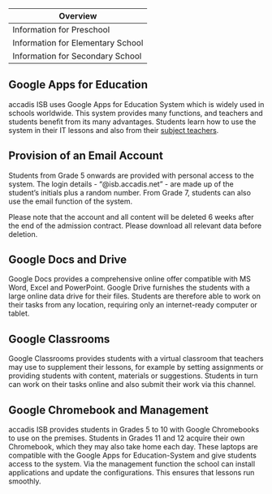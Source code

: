 | Overview |
| --- |
| Information for Preschool | no |
| Information for Elementary School | no |
| Information for Secondary School | yes |

## Google Apps for Education 

accadis ISB uses Google Apps for Education System which is widely used in schools worldwide. This system provides many functions, and teachers and students benefit from its many advantages. Students learn how to use the system in their IT lessons and also from their [subject teachers](/ISB-Eltern-wiki/en/Homeroom_Teacher_and_Subject_Teacher "Homeroom Teacher and Subject Teacher").

## Provision of an Email Account 

Students from Grade 5 onwards are provided with personal access to the system. The login details - “@isb.accadis.net” - are made up of the student’s initials plus a random number. From Grade 7, students can also use the email function of the system.

Please note that the account and all content will be deleted 6 weeks after the end of the admission contract. Please download all relevant data before deletion.

## Google Docs and Drive 

Google Docs provides a comprehensive online offer compatible with MS Word, Excel and PowerPoint. Google Drive furnishes the students with a large online data drive for their files. Students are therefore able to work on their tasks from any location, requiring only an internet-ready computer or tablet.

## Google Classrooms 

Google Classrooms provides students with a virtual classroom that teachers may use to supplement their lessons, for example by setting assignments or providing students with content, materials or suggestions. Students in turn can work on their tasks online and also submit their work via this channel.

## Google Chromebook and Management 

accadis ISB provides students in Grades 5 to 10 with Google Chromebooks to use on the premises. Students in Grades 11 and 12 acquire their own Chromebook, which they may also take home each day. These laptops are compatible with the Google Apps for Education-System and give students access to the system. Via the management function the school can install applications and update the configurations. This ensures that lessons run smoothly.